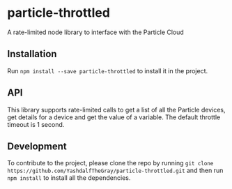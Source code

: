 # particle-throttled
A rate-limited node library to interface with the Particle Cloud

## Installation

Run `npm install --save particle-throttled` to install it in the project.

## API

This library supports rate-limited calls to get a list of all the Particle devices, get details for a device and get the value of a variable. The default throttle timeout is 1 second.

## Development

To contribute to the project, please clone the repo by running `git clone https://github.com/YashdalfTheGray/particle-throttled.git` and then run `npm install` to install all the dependencies. 
